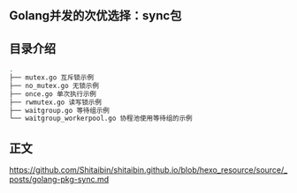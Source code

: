 Golang并发的次优选择：sync包
--------------

## 目录介绍

```bash
.
├── mutex.go 互斥锁示例
├── no_mutex.go 无锁示例
├── once.go 单次执行示例
├── rwmutex.go 读写锁示例
├── waitgroup.go 等待组示例
└── waitgroup_workerpool.go 协程池使用等待组的示例
```
## 正文

https://github.com/Shitaibin/shitaibin.github.io/blob/hexo_resource/source/_posts/golang-pkg-sync.md



